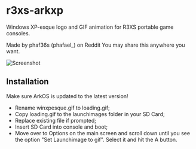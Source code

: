 # r3xs-arkxp
Windows XP-esque logo and GIF animation for R3XS portable game consoles.

Made by phaf36s (phafael_) on Reddit
You may share this anywhere you want.

![Screenshot](/ArkXP/Windows_XP-esque_logo_white.png)

## Installation
Make sure ArkOS is updated to the latest version!
* Rename winxpesque.gif to loading.gif;
* Copy loading.gif to the launchimages folder in your SD Card;
* Replace existing file if prompted;
* Insert SD Card into console and boot;
* Move over to Options on the main screen and scroll down until you see the option "Set Launchimage to gif". Select it and hit the A button.
